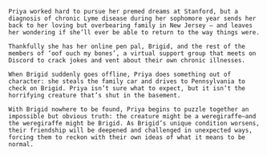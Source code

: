     Priya worked hard to pursue her premed dreams at Stanford, but a diagnosis of chronic Lyme disease during her sophomore year sends her back to her loving but overbearing family in New Jersey — and leaves her wondering if she’ll ever be able to return to the way things were.

    Thankfully she has her online pen pal, Brigid, and the rest of the members of ‘oof ouch my bones’, a virtual support group that meets on Discord to crack jokes and vent about their own chronic illnesses.

    When Brigid suddenly goes offline, Priya does something out of character: she steals the family car and drives to Pennsylvania to check on Brigid. Priya isn’t sure what to expect, but it isn’t the horrifying creature that’s shut in the basement.

    With Brigid nowhere to be found, Priya begins to puzzle together an impossible but obvious truth: the creature might be a weregiraffe—and the weregiraffe might be Brigid. As Brigid’s unique condition worsens, their friendship will be deepened and challenged in unexpected ways, forcing them to reckon with their own ideas of what it means to be normal.
